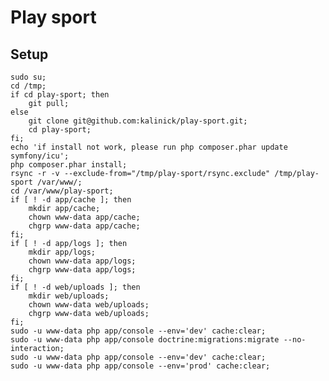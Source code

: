 # Play sport

## Setup

    sudo su;
    cd /tmp;
    if cd play-sport; then
        git pull;
    else
        git clone git@github.com:kalinick/play-sport.git;
        cd play-sport;
    fi;
    echo 'if install not work, please run php composer.phar update symfony/icu';
    php composer.phar install;
    rsync -r -v --exclude-from="/tmp/play-sport/rsync.exclude" /tmp/play-sport /var/www/;
    cd /var/www/play-sport;
    if [ ! -d app/cache ]; then
        mkdir app/cache;
        chown www-data app/cache;
        chgrp www-data app/cache;
    fi;
    if [ ! -d app/logs ]; then
        mkdir app/logs;
        chown www-data app/logs;
        chgrp www-data app/logs;
    fi;
    if [ ! -d web/uploads ]; then
        mkdir web/uploads;
        chown www-data web/uploads;
        chgrp www-data web/uploads;
    fi;
    sudo -u www-data php app/console --env='dev' cache:clear;
    sudo -u www-data php app/console doctrine:migrations:migrate --no-interaction;
    sudo -u www-data php app/console --env='dev' cache:clear;
    sudo -u www-data php app/console --env='prod' cache:clear;
